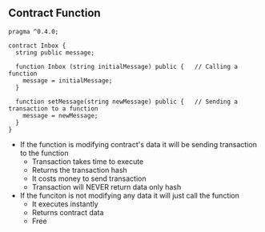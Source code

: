## Contract Function

```
pragma ^0.4.0;

contract Inbox {
  string public message;

  function Inbox (string initialMessage) public {   // Calling a function
    message = initialMessage;
  }

  function setMessage(string newMessage) public {   // Sending a transaction to a function
    message = newMessage;
  }
}
```

- If the function is modifying contract's data it will be sending transaction to the function
  - Transaction takes time to execute
  - Returns the transaction hash
  - It costs money to send transaction
  - Transaction will NEVER return data only hash
- If the funciton is not modifying any data it will just call the function
  - It executes instantly
  - Returns contract data
  - Free